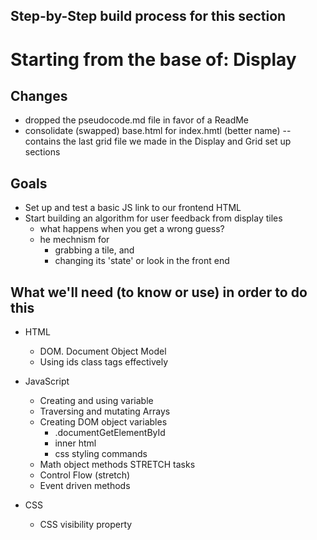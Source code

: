 ## Step-by-Step build process for this section

# Starting from the base of:  Display

## Changes
- dropped the pseudocode.md file in favor of a ReadMe
- consolidate (swapped) base.html for index.hmtl (better name)
	-- contains the last grid file we made in the Display and Grid set up sections

## Goals
- Set up and test a basic JS link to our frontend HTML
- Start building an algorithm for user feedback from display tiles
	- what happens when you get a wrong guess?
	- he mechnism for 
		- grabbing a tile, and
		- changing its 'state' or look in the front end

## What we'll need (to know or use) in order to do this
- HTML 
	- DOM. Document Object Model 
	- Using ids class tags effectively

- JavaScript
	- Creating and using variable
	- Traversing and mutating Arrays
	- Creating DOM object variables
		- .documentGetElementById
		- inner html
		- css styling commands
	- Math object methods
	STRETCH tasks
	- Control Flow (stretch)
	- Event driven methods	

- CSS
	- CSS visibility property
